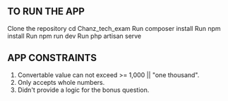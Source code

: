 ## TO RUN THE APP

Clone the repository
cd Chanz_tech_exam
Run composer install
Run npm install
Run npm run dev
Run php artisan serve

## APP CONSTRAINTS
1. Convertable value can not exceed >= 1,000 || "one thousand". 
2. Only accepts whole numbers.
3. Didn't provide a logic for the bonus question.
